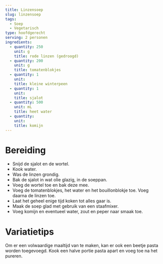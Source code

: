 ```yaml
---
title: Linzensoep
slug: linzensoep
tags: 
  - Soep
  - Vegetarisch
type: hoofdgerecht
serving: 2 personen
ingredients:
  - quantity: 250
    unit: g
    title: rode linzen (gedroogd)
  - quantity: 200
    unit: g
    title: tomatenblokjes
  - quantity: 1
    unit:   
    title: kleine winterpeen
  - quantity: 1
    unit: 
    title: sjalot
  - quantity: 500 
    unit: mL
    title: heet water
  - quantity: 
    unit: 
    title: komijn
---
```


# Bereiding
- Snijd de sjalot en de wortel.
- Kook water.
- Was de linzen grondig.
- Bak de sjalot in wat olie glazig, in de soeppan.
- Voeg de wortel toe en bak deze mee. 
- Voeg de tomatenblokjes, het water en het bouillonblokje toe. Voeg daarna de linzen toe.
- Laat het geheel enige tijd koken tot alles gaar is.
- Maak de soep glad met gebruik van een staafmixer. 
- Voeg komijn en eventueel water, zout en peper naar smaak toe.

# Variatietips
Om er een volwaardige maaltijd van te maken, kan er ook een beetje pasta worden toegevoegd. Kook een halve portie pasta apart en voeg toe na het pureren.
